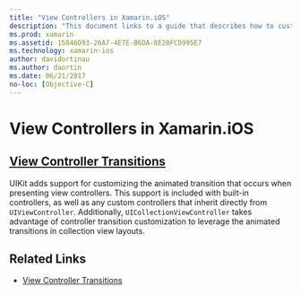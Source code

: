 ```yaml
---
title: "View Controllers in Xamarin.iOS"
description: "This document links to a guide that describes how to customize the animated transitions between view controllers in Xamarin.iOS."
ms.prod: xamarin
ms.assetid: 15846D93-26A7-4E7E-B6DA-8E20FCD995E7
ms.technology: xamarin-ios
author: davidortinau
ms.author: daortin
ms.date: 06/21/2017
no-loc: [Objective-C]
---
```


# View Controllers in Xamarin.iOS

## [View Controller Transitions](transitions.md)

UIKit adds support for customizing the animated transition that occurs when presenting view controllers. This support is included with built-in controllers, as well as any custom controllers that inherit directly from `UIViewController`. Additionally, `UICollectionViewController` takes advantage of controller transition customization to leverage the animated transitions in collection view layouts.

## Related Links

- [View Controller Transitions](~/ios/user-interface/ios-ui/view-controllers/transitions.md)
